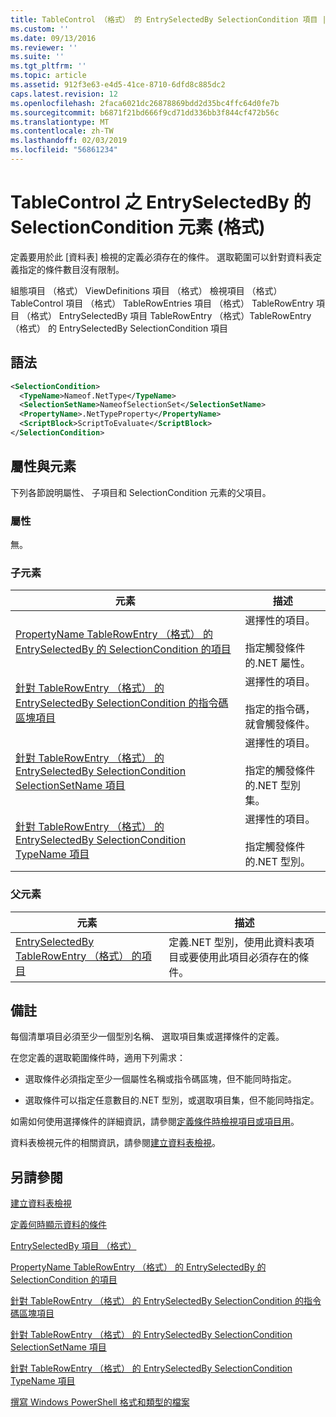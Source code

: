 ```yaml
---
title: TableControl （格式） 的 EntrySelectedBy SelectionCondition 項目 |Microsoft Docs
ms.custom: ''
ms.date: 09/13/2016
ms.reviewer: ''
ms.suite: ''
ms.tgt_pltfrm: ''
ms.topic: article
ms.assetid: 912f3e63-e4d5-41ce-8710-6dfd8c885dc2
caps.latest.revision: 12
ms.openlocfilehash: 2faca6021dc26878869bdd2d35bc4ffc64d0fe7b
ms.sourcegitcommit: b6871f21bd666f9cd71dd336bb3f844cf472b56c
ms.translationtype: MT
ms.contentlocale: zh-TW
ms.lasthandoff: 02/03/2019
ms.locfileid: "56861234"
---
```

# <a name="selectioncondition-element-for-entryselectedby-for-tablecontrol-format"></a>TableControl 之 EntrySelectedBy 的 SelectionCondition 元素 (格式)

定義要用於此 [資料表] 檢視的定義必須存在的條件。 選取範圍可以針對資料表定義指定的條件數目沒有限制。

組態項目 （格式） ViewDefinitions 項目 （格式） 檢視項目 （格式） TableControl 項目 （格式） TableRowEntries 項目 （格式） TableRowEntry 項目 （格式） EntrySelectedBy 項目 TableRowEntry （格式）TableRowEntry （格式） 的 EntrySelectedBy SelectionCondition 項目

## <a name="syntax"></a>語法

```xml
<SelectionCondition>
  <TypeName>Nameof.NetType</TypeName>
  <SelectionSetName>NameofSelectionSet</SelectionSetName>
  <PropertyName>.NetTypeProperty</PropertyName>
  <ScriptBlock>ScriptToEvaluate</ScriptBlock>
</SelectionCondition>
```

## <a name="attributes-and-elements"></a>屬性與元素

下列各節說明屬性、 子項目和 SelectionCondition 元素的父項目。

### <a name="attributes"></a>屬性

無。

### <a name="child-elements"></a>子元素

|元素|描述|
|-------------|-----------------|
|[PropertyName TableRowEntry （格式） 的 EntrySelectedBy 的 SelectionCondition 的項目](./propertyname-element-for-selectioncondition-for-entryselectedby-for-tablerowentry-format.md)|選擇性的項目。<br /><br /> 指定觸發條件的.NET 屬性。|
|[針對 TableRowEntry （格式） 的 EntrySelectedBy SelectionCondition 的指令碼區塊項目](./scriptblock-element-for-selectioncondition-for-entryselectedby-for-tablecontrol-format.md)|選擇性的項目。<br /><br /> 指定的指令碼，就會觸發條件。|
|[針對 TableRowEntry （格式） 的 EntrySelectedBy SelectionCondition SelectionSetName 項目](./selectionsetname-element-for-selectioncondition-for-entryselectedby-for-tablecontrol-format.md)|選擇性的項目。<br /><br /> 指定的觸發條件的.NET 型別集。|
|[針對 TableRowEntry （格式） 的 EntrySelectedBy SelectionCondition TypeName 項目](./typename-element-for-selectioncondition-for-entryselectedby-for-tablecontrol-format.md)|選擇性的項目。<br /><br /> 指定觸發條件的.NET 型別。|

### <a name="parent-elements"></a>父元素

|元素|描述|
|-------------|-----------------|
|[EntrySelectedBy TableRowEntry （格式） 的項目](./entryselectedby-element-for-tablerowentry-for-tablecontrol-format.md)|定義.NET 型別，使用此資料表項目或要使用此項目必須存在的條件。|

## <a name="remarks"></a>備註

每個清單項目必須至少一個型別名稱、 選取項目集或選擇條件的定義。

在您定義的選取範圍條件時，適用下列需求：

- 選取條件必須指定至少一個屬性名稱或指令碼區塊，但不能同時指定。

- 選取條件可以指定任意數目的.NET 型別，或選取項目集，但不能同時指定。

如需如何使用選擇條件的詳細資訊，請參閱[定義條件時檢視項目或項目用](./defining-conditions-for-displaying-data.md)。

資料表檢視元件的相關資訊，請參閱[建立資料表檢視](./creating-a-table-view.md)。

## <a name="see-also"></a>另請參閱

[建立資料表檢視](./creating-a-table-view.md)

[定義何時顯示資料的條件](./defining-conditions-for-displaying-data.md)

[EntrySelectedBy 項目 （格式）](./entryselectedby-element-for-tablerowentry-for-tablecontrol-format.md)

[PropertyName TableRowEntry （格式） 的 EntrySelectedBy 的 SelectionCondition 的項目](./propertyname-element-for-selectioncondition-for-entryselectedby-for-tablerowentry-format.md)

[針對 TableRowEntry （格式） 的 EntrySelectedBy SelectionCondition 的指令碼區塊項目](./scriptblock-element-for-selectioncondition-for-entryselectedby-for-tablecontrol-format.md)

[針對 TableRowEntry （格式） 的 EntrySelectedBy SelectionCondition SelectionSetName 項目](./selectionsetname-element-for-selectioncondition-for-entryselectedby-for-tablecontrol-format.md)

[針對 TableRowEntry （格式） 的 EntrySelectedBy SelectionCondition TypeName 項目](./typename-element-for-selectioncondition-for-entryselectedby-for-tablecontrol-format.md)

[撰寫 Windows PowerShell 格式和類型的檔案](./writing-a-powershell-formatting-file.md)
